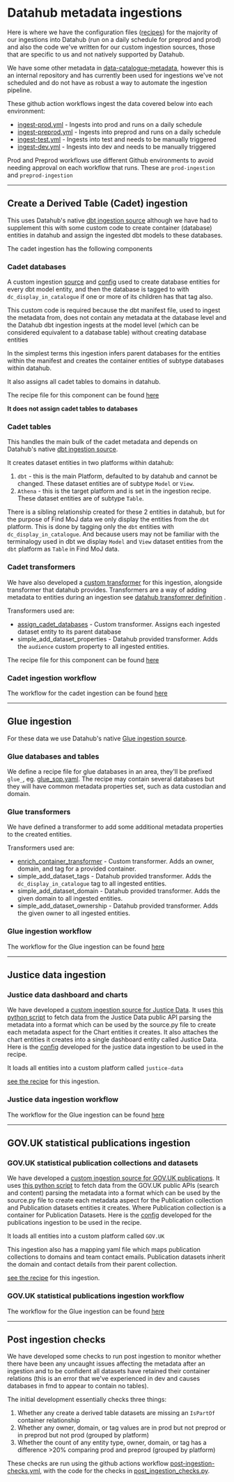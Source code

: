 # Datahub metadata ingestions

Here is where we have the configuration files ([recipes](https://datahubproject.io/docs/metadata-ingestion/recipe_overview/)) for the majority of our ingestions into Datahub (run on a daily schedule for preprod and prod) and also the code we've written for our custom ingestion sources, those that are specific to us and not natively supported by Datahub.

We have some other metadata in [data-catalogue-metadata](https://github.com/ministryofjustice/data-catalogue-metadata), however this is an internal repository and has currently been used for ingestions we've not scheduled and do not have as robust a way to automate the ingestion pipeline.

These github action workflows ingest the data covered below into each environment:

- [ingest-prod.yml](../.github/workflows/ingest-prod.yml) - Ingests into prod and runs on a daily schedule
- [ingest-preprod.yml](../.github/workflows/ingest-preprod.yml) - Ingests into preprod and runs on a daily schedule
- [ingest-test.yml](../.github/workflows/ingest-test.yml) - Ingests into test and needs to be manually triggered
- [ingest-dev.yml](../.github/workflows/ingest-dev.yml) - Ingests into dev and needs to be manually triggered

Prod and Preprod workflows use different Github environments to avoid needing approval on each workflow that runs. These are `prod-ingestion` and `preprod-ingestion`

---

## Create a Derived Table (Cadet) ingestion

This uses Datahub's native [dbt ingestion source](https://datahubproject.io/docs/generated/ingestion/sources/dbt/) although we have had to supplement this with some custom code to create container (database) entities in datahub and assign the ingested dbt models to these databases.

The cadet ingestion has the following components

### Cadet databases

A custom ingestion [source](create_cadet_databases_source/source) and [config](create_cadet_databases_source/config) used to create database entities for every dbt model entity, and then the database is tagged to with `dc_display_in_catalogue` if one or more of its children has that tag also.

This custom code is required because the dbt manifest file, used to ingest the metadata from, does not contain any metadata at the database level and the Datahub dbt ingestion ingests at the model level (which can be considered equivalent to a database table) without creating database entities

In the simplest terms this ingestion infers parent databases for the entities within the manifest and creates the container entities of subtype databases within datahub.

It also assigns all cadet tables to domains in datahub.

The recipe file for this component can be found [here](create_cadet_databases.yaml)

**It does not assign cadet tables to databases**

### Cadet tables

This handles the main bulk of the cadet metadata and depends on Datahub's native [dbt ingestion source](https://datahubproject.io/docs/generated/ingestion/sources/dbt/).

It creates dataset entities in two platforms within datahub:

1. `dbt` - this is the main Platform, defaulted to by datahub and cannot be changed. These dataset entities are of subtype `Model` or `View`.
2. `Athena` - this is the target platform and is set in the ingestion recipe. These dataset entities are of subtype `Table`.

There is a sibling relationship created for these 2 entities in datahub, but for the purpose of Find MoJ data we only display the entities from the `dbt` platform. This is done by tagging only the `dbt` entities with `dc_display_in_catalogue`. And because users may not be familiar with the terminalogy used in dbt we display `Model` and `View` dataset entities from the `dbt` platform as `Table` in Find MoJ data.

### Cadet transformers

We have also developed a [custom transformer](https://datahubproject.io/docs/actions/guides/developing-a-transformer/) for this ingestion, alongside transformer that datahub provides. Transformers are a way of adding metadata to entities during an ingestion see [datahub transfomrer definition](https://datahubproject.io/docs/metadata-ingestion/docs/transformer/intro/) .

Transformers used are:

- [assign_cadet_databases](transformers/assign_cadet_databases.py) - Custom transformer. Assigns each ingested dataset entity to its parent database
- simple_add_dataset_properties - Datahub provided transformer. Adds the `audience` custom property to all ingested entities.

The recipe file for this component can be found [here](cadet.yaml)

### Cadet ingestion workflow

The workflow for the cadet ingestion can be found [here](../.github/workflows/ingest-cadet-metadata.yml)

---

## Glue ingestion

For these data we use Datahub's native [Glue ingestion source](https://datahubproject.io/docs/generated/ingestion/sources/glue/).

### Glue databases and tables

We define a recipe file for glue databases in an area, they'll be prefixed `glue_`, eg. [glue_sop.yaml](glue_sop.yaml). The recipe may contain several databases but they will have common metadata properties set, such as data custodian and domain.

### Glue transformers

We have defined a transformer to add some additional metadata properties to the created entities.

Transformers used are:

- [enrich_container_transformer](transformers/enrich_container_transformer.py) - Custom transformer. Adds an owner, domain, and tag for a provided container.
- simple_add_dataset_tags - Datahub provided transformer. Adds the `dc_display_in_catalogue` tag to all ingested entities.
- simple_add_dataset_domain - Datahub provided transformer. Adds the given domain to all ingested entities.
- simple_add_dataset_ownership - Datahub provided transformer. Adds the given owner to all ingested entities.

### Glue ingestion workflow

The workflow for the Glue ingestion can be found [here](../.github/workflows/ingest-glue-data.yml)

---

## Justice data ingestion

### Justice data dashboard and charts

We have developed a [custom ingestion source for Justice Data](justice_data_source/source.py). It uses [this python script](justice_data_source/api_client.py) to fetch data from the Justice Data public API parsing the metadata into a format which can be used by the source.py file to create each metadata aspect for the Chart entities it creates. It also attaches the chart entities it creates into a single dashboard entity called Justice Data. Here is the [config](justice_data_source/config.py) developed for the justice data ingestion to be used in the recipe.

It loads all entities into a custom platform called `justice-data`

[see the recipe](justice_data_ingest.yaml) for this ingestion.

### Justice data ingestion workflow

The workflow for the Glue ingestion can be found [here](../.github/workflows/ingest-justice-data.yml)

---

## GOV.UK statistical publications ingestion

### GOV.UK statistical publication collections and datasets

We have developed a [custom ingestion source for GOV.UK publications](moj_statistical_publications_source/source.py). It uses [this python script](moj_statistical_publications_source/api_client.py) to fetch data from the GOV.UK public APIs (search and content) parsing the metadata into a format which can be used by the source.py file to create each metadata aspect for the Publication collection and Publication datasets entities it creates. Where Publication collection is a container for Publication Datasets. Here is the [config](moj_statistical_publications_source/config.py) developed for the publications ingestion to be used in the recipe.

It loads all entities into a custom platform called `GOV.UK`

This ingestion also has a mapping yaml file which maps publication collections to domains and team contact emails. Publication datasets inherit the domain and contact details from their parent collection.

[see the recipe](ingestion/moj_publications.yaml) for this ingestion.

### GOV.UK statistical publications ingestion workflow

The workflow for the Glue ingestion can be found [here](../.github/workflows/ingest-moj-publications.yml)

---

## Post ingestion checks

We have developed some checks to run post ingestion to monitor whether there have been any uncaught issues affecting the metadata after an ingestion and to be confident all datasets have retained their container relations (this is an error that we've experienced in dev and causes databases in fmd to appear to contain no tables).

The initial development essentially checks three things:

1. Whether any create a derived table datasets are missing an `IsPartOf` container relationship
2. Whether any owner, domain, or tag values are in prod but not preprod or in preprod but not prod (grouped by platform)
3. Whether the count of any entity type, owner, domain, or tag has a difference >20% comparing prod and preprod (grouped by platform)

These checks are run using the github actions workflow [post-ingestion-checks.yml](../.github/workflows/post-ingestion-checks.yml), with the code for the checks in [post_ingestion_checks.py](post_ingestion_checks.py).
